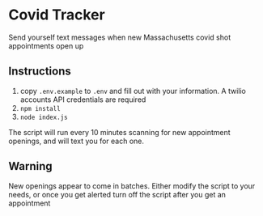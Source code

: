# Covid Tracker

Send yourself text messages when new Massachusetts covid shot appointments open up

## Instructions

1. copy `.env.example` to `.env` and fill out with your information.  A twilio accounts API credentials are required
2. `npm install`
3. `node index.js`

The script will run every 10 minutes scanning for new appointment openings, and will text you for each one.

## Warning

New openings appear to come in batches.  Either modify the script to your needs, or once you get alerted turn off the script after you get an appointment